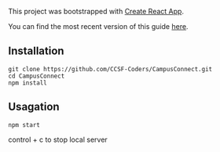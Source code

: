 This project was bootstrapped with [Create React App](https://github.com/facebookincubator/create-react-app).

You can find the most recent version of this guide [here](https://github.com/facebookincubator/create-react-app/blob/master/packages/react-scripts/template/README.md).

## Installation
```
git clone https://github.com/CCSF-Coders/CampusConnect.git
cd CampusConnect
npm install
```

## Usagation
```
npm start
```
control + c to stop local server
